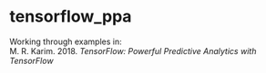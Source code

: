 # tensorflow_ppa
Working through examples in:<br/>
M. R. Karim. 2018. _TensorFlow: Powerful Predictive Analytics with TensorFlow_
